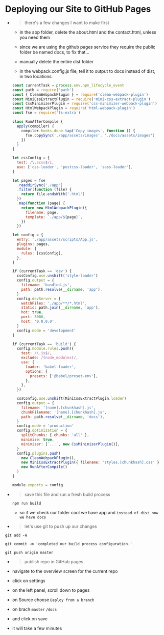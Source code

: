 # Deploying our Site to GitHub Pages

- > there's a few changes I want to make first

  - in the app folder, delete the about.html and the contact.html, unless you need them

  - since we are using the github pages service they require the public folder be named docs, to fix that...

  - manually delete the entire dist folder

  - in the webpack.config.js file, tell it to output to docs instead of dist, in two locations.

  ```js
  const currentTask = process.env.npm_lifecycle_event
  const path = require('path')
  const { CleanWebpackPlugin } = require('clean-webpack-plugin')
  const MiniCssExtractPlugin = require('mini-css-extract-plugin')
  const CssMinimizerPlugin = require('css-minimizer-webpack-plugin')
  const HtmlWebpackPlugin = require('html-webpack-plugin')
  const fse = require('fs-extra')

  class RunAfterCompile {
    apply(compiler) {
      compiler.hooks.done.tap('Copy images', function () {
        fse.copySync('./app/assets/images', './docs/assets/images')
      })
    }
  }

  let cssConfig = {
    test: /\.scss$/i,
    use: ['css-loader', 'postcss-loader', 'sass-loader'],
  }

  let pages = fse
    .readdirSync('./app')
    .filter(function (file) {
      return file.endsWith('.html')
    })
    .map(function (page) {
      return new HtmlWebpackPlugin({
        filename: page,
        template: `./app/${page}`,
      })
    })

  let config = {
    entry: './app/assets/scripts/App.js',
    plugins: pages,
    module: {
      rules: [cssConfig],
    },
  }

  if (currentTask == 'dev') {
    cssConfig.use.unshift('style-loader')
    config.output = {
      filename: 'bundled.js',
      path: path.resolve(__dirname, 'app'),
    }
    config.devServer = {
      watchFiles: './app/**/*.html',
      static: path.join(__dirname, 'app'),
      hot: true,
      port: 3000,
      host: '0.0.0.0',
    }
    config.mode = 'development'
  }

  if (currentTask == 'build') {
    config.module.rules.push({
      test: /\.js$/,
      exclude: /(node_modules)/,
      use: {
        loader: 'babel-loader',
        options: {
          presets: ['@babel/preset-env'],
        },
      },
    })

    cssConfig.use.unshift(MiniCssExtractPlugin.loader)
    config.output = {
      filename: '[name].[chunkhash].js',
      chunkFilename: '[name].[chunkhash].js',
      path: path.resolve(__dirname, 'docs'),
    }
    config.mode = 'production'
    config.optimization = {
      splitChunks: { chunks: 'all' },
      minimize: true,
      minimizer: [`...`, new CssMinimizerPlugin()],
    }
    config.plugins.push(
      new CleanWebpackPlugin(),
      new MiniCssExtractPlugin({ filename: 'styles.[chunkhash].css' }),
      new RunAfterCompile()
    )
  }

  module.exports = config
  ```

- > save this file and run a fresh build process

  ```
  npm run build
  ```

  - so if we check our folder cool we have app and `instead of dist now we have docs`

- > let's use git to push up our changes

```
git add -A

git commit -m 'completed our build process configuration.'

git push origin master
```

- > publish repo in GitHub pages

- navigate to the overview screen for the current repo

- click on settings

- on the left panel, scroll down to pages

- on Source choose `Deploy from a branch`

- on brach `master` `/docs`

- and click on save

- it will take a few minutes
